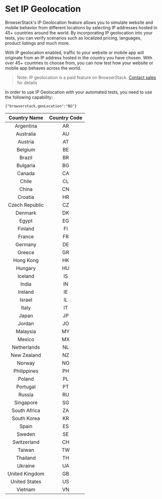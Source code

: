 # Set IP Geolocation


BrowserStack's IP Geolocation feature allows you to simulate website and mobile behavior from different locations by selecting IP addresses hosted in 45+ countries around the world. By incorporating IP geolocation into your tests, you can verify scenarios such as localized pricing, languages, product listings and much more.

With IP geolocation enabled, traffic to your website or mobile app will originate from an IP address hosted in the country you have chosen. With over 45+ countries to choose from, you can now test how your website or mobile app behaves across the world.

> Note: 
IP geolocation is a paid feature on BrowserStack. [Contact sales](https://www.browserstack.com/contact#sales) for details

In order to use IP Geolocation with your automated tests, you need to use the following capability: 


```
{"browserstack.geoLocation":"BG"}
```


| **Country Name**           | **Country Code**  |
| :-------------------------:|:-----------------:|
| Argentina                  | 	AR               |
| Australia		               | 	AU               |
| Austria		                 | 	AT               |
| Belgium		                 | 	BE               |
| Brazil		                 | 	BR               |
| Bulgaria		               | 	BG               |
| Canada		                 | 	CA               |
| Chile		                   | 	CL               |
| China		                   | 	CN               |
| Croatia		                 | 	HR               |
| Czech Republic		         | 	CZ               |
| Denmark       		         | 	DK               |
| Egypt		                   | 	EG               |
| Finland		                 | 	FI               |
| France		                 | 	FR               |
| Germany		                 | 	DE               |
| Greece		                 | 	GR               |
| Hong Kong		               | 	HK               |
| Hungary		                 | 	HU               |
| Iceland		                 | 	IS               |
| India		                   | 	IN               |
| Ireland		                 | 	IE               |
| Israel		                 | 	IL               |
| Italy		                   | 	IT               |
| Japan		                   | 	JP               |
| Jordan		                 | 	JO               |
| Malaysia		               | 	MY               |
| Mexico		                 | 	MX               |
| Netherlands		             | 	NL               |
| New Zealand		             | 	NZ               |
| Norway		                 | 	NO               |
| Philippines		             | 	PH               |
| Poland		                 | 	PL               |
| Portugal		               | 	PT               |
| Russia		                 | 	RU               |
| Singapore		               | 	SG               |
| South Africa		           |  ZA               |
| South Korea	               | 	KR               |
| Spain		                   | 	ES               |
| Sweden		                 | 	SE               |
| Switzerland		             |  CH               |
| Taiwan	                   | 	TW               |
| Thailand		               | 	TH               |
| Ukraine		                 | 	UA               |
| United Kingdom		         |  GB               |
| United States	             | 	US               |
| Vietnam		                 | 	VN               |
 
			
	
			
			
			
			
		
  			
			
			
			
			
			
			
			
		
		


